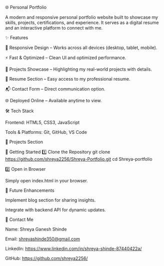 🌐 Personal Portfolio

A modern and responsive personal portfolio website built to showcase my skills, projects, certifications, and experience. It serves as a digital resume and an interactive platform to connect with me.

✨ Features

🎨 Responsive Design – Works across all devices (desktop, tablet, mobile).

⚡ Fast & Optimized – Clean UI and optimized performance.

📂 Projects Showcase – Highlighting my real-world projects with details.

📜 Resume Section – Easy access to my professional resume.

📬 Contact Form – Direct communication option.

🌐 Deployed Online – Available anytime to view.

🛠️ Tech Stack

Frontend: HTML5, CSS3, JavaScript

Tools & Platforms: Git, GitHub, VS Code

📂 Projects Section

🚀 Getting Started
1️⃣ Clone the Repository
git clone https://github.com/shreya2256/Shreya-Portfolio.git
cd Shreya-portfolio

2️⃣ Open in Browser

Simply open index.html in your browser.

📌 Future Enhancements

Implement blog section for sharing insights.

Integrate with backend API for dynamic updates.

📧 Contact Me

Name: Shreya Ganesh Shinde

Email: shreyashinde350@gmail.com

LinkedIn: https://www.linkedin.com/in/shreya-shinde-87440422a/

GitHub: https://github.com/shreya2256/
